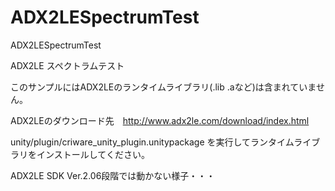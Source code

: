 # ADX2LESpectrumTest
ADX2LESpectrumTest

ADX2LE スペクトラムテスト  

このサンプルにはADX2LEのランタイムライブラリ(.lib .aなど)は含まれていません。　　

ADX2LEのダウンロード先　http://www.adx2le.com/download/index.html  

unity/plugin/criware_unity_plugin.unitypackage
を実行してランタイムライブラリをインストールしてください。

ADX2LE SDK Ver.2.06段階では動かない様子・・・
